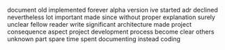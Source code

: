 document old implemented forever alpha version ive started adr declined nevertheless lot important made since without proper explanation surely unclear fellow reader write significant architecture made project consequence aspect project development process become clear others unknown part spare time spent documenting instead coding